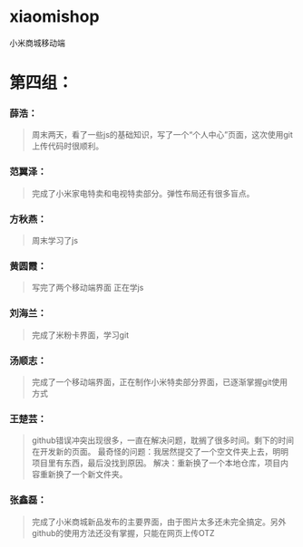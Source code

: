 # xiaomishop
小米商城移动端
# 第四组：
### 薛浩：
> 周末两天，看了一些js的基础知识，写了一个“个人中心”页面，这次使用git上传代码时很顺利。
### 范翼泽：
> 完成了小米家电特卖和电视特卖部分。弹性布局还有很多盲点。
### 方秋燕：
> 周末学习了js
### 黄圆霞：
> 写完了两个移动端界面 正在学js
### 刘海兰：
> 完成了米粉卡界面，学习git
### 汤顺志：
> 完成了一个移动端界面，正在制作小米特卖部分界面，已逐渐掌握git使用方式
### 王楚芸：
>github错误冲突出现很多，一直在解决问题，耽搁了很多时间。剩下的时间在开发新的页面。
最奇怪的问题：我居然提交了一个空文件夹上去，明明项目里有东西，最后没找到原因。
解决：重新换了一个本地仓库，项目内容重新换了一个新文件夹。
### 张鑫磊：
>完成了小米商城新品发布的主要界面，由于图片太多还未完全搞定。另外github的使用方法还没有掌握，只能在网页上传OTZ
